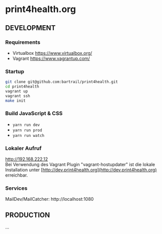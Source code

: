 print4health.org
====================

DEVELOPMENT
-----------

### Requirements
- Virtualbox https://www.virtualbox.org/
- Vagrant https://www.vagrantup.com/

### Startup

```bash
git clone git@github.com:bartrail/print4health.git
cd print4health
vagrant up
vagrant ssh
make init
``` 

### Build JavaScript & CSS
- ```yarn run dev```
- ```yarn run prod```
- ```yarn run watch```

### Lokaler Aufruf

http://192.168.222.12  
Bei Verwendung des Vagrant Plugin "vagrant-hostupdater" ist die lokale Installation unter [http://dev.print4health.org](http://dev.print4health.org) erreichbar.

### Services

MailDev/MailCatcher: http://localhost:1080

PRODUCTION
----------
... 
